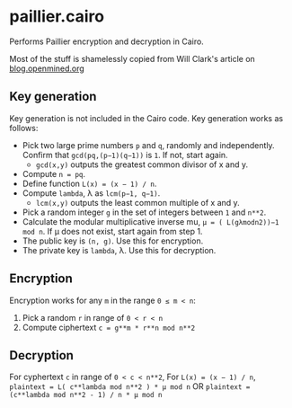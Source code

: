 # paillier.cairo

Performs Paillier encryption and decryption in Cairo.

Most of the stuff is shamelessly copied from Will Clark's article on [blog.openmined.org](https://blog.openmined.org/the-paillier-cryptosystem/)

## Key generation

Key generation is not included in the Cairo code.
Key generation works as follows:

* Pick two large prime numbers `p` and `q`, randomly and independently. Confirm that `gcd(pq,(p−1)(q−1))` is `1`. If not, start again.
  - `gcd(x,y)` outputs the greatest common divisor of x and y.
* Compute `n = pq`.
* Define function `L(x) = (x − 1) / n`.
* Compute `lambda`, λ as `lcm(p−1, q−1)`.
  - `lcm(x,y)` outputs the least common multiple of x and y.
* Pick a random integer `g` in the set of integers between `1` and `n**2`.
* Calculate the modular multiplicative inverse mu, `μ = ( L(gλmodn2))−1 mod n`. If μ does not exist, start again from step 1.
* The public key is `(n, g)`. Use this for encryption.
* The private key is `lambda`, λ. Use this for decryption.

## Encryption

Encryption works for any `m` in the range `0 ≤ m < n`:


1. Pick a random `r` in range of `0 < r < n`
2. Compute ciphertext `c = g**m * r**n mod n**2`

## Decryption

For cyphertext `c` in range of `0 < c < n**2`,
For `L(x) = (x − 1) / n`,
`plaintext = L( c**lambda mod n**2 ) * μ mod n`
OR `plaintext = (c**lambda mod n**2 - 1) / n * μ mod n`
